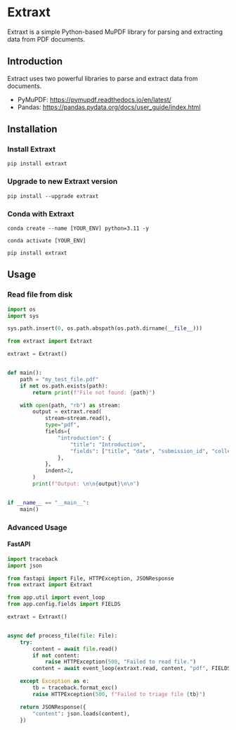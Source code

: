 # Extraxt
Extraxt is a simple Python-based MuPDF library for parsing and extracting data from PDF documents.

## Introduction
Extract uses two powerful libraries to parse and extract data from documents.
- PyMuPDF: https://pymupdf.readthedocs.io/en/latest/
- Pandas: https://pandas.pydata.org/docs/user_guide/index.html

## Installation
### Install Extraxt
`pip install extraxt`

### Upgrade to new Extraxt version
`pip install --upgrade extraxt`

### Conda with Extraxt
`conda create --name [YOUR_ENV] python=3.11 -y`

`conda activate [YOUR_ENV]`

`pip install extraxt`

## Usage

### Read file from disk

```python
import os
import sys

sys.path.insert(0, os.path.abspath(os.path.dirname(__file__)))

from extraxt import Extraxt

extraxt = Extraxt()


def main():
    path = "my_test_file.pdf"
    if not os.path.exists(path):
        return print(f"File not found: {path}")

    with open(path, "rb") as stream:
        output = extraxt.read(
            stream=stream.read(),
            type="pdf",
            fields={
                "introduction": {
                    "title": "Introduction",
                    "fields": ["title", "date", "submission_id", "collection_location"],
                },
            },
            indent=2,
        )
        print(f"Output: \n\n{output}\n\n")


if __name__ == "__main__":
    main()
```

### Advanced Usage
#### FastAPI

```python
import traceback
import json

from fastapi import File, HTTPException, JSONResponse
from extraxt import Extraxt

from app.util import event_loop
from app.config.fields import FIELDS

extraxt = Extraxt()


async def process_file(file: File):
    try:
        content = await file.read()
        if not content:
            raise HTTPException(500, "Failed to read file.")
        content = await event_loop(extraxt.read, content, "pdf", FIELDS)

    except Exception as e:
        tb = traceback.format_exc()
        raise HTTPException(500, f"Failed to triage file {tb}")

    return JSONResponse({
        "content": json.loads(content),
    })
```
